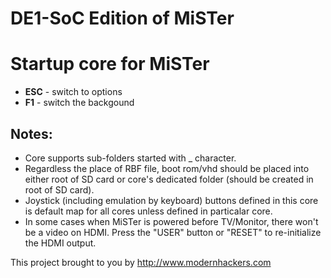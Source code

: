 #  DE1-SoC Edition of MiSTer

# Startup core for MiSTer

* **ESC** - switch to options
* **F1** - switch the backgound

## Notes:
* Core supports sub-folders started with _ character.
* Regardless the place of RBF file, boot rom/vhd should be placed into either root of SD card or core's dedicated folder (should be created in root of SD card).
* Joystick (including emulation by keyboard) buttons defined in this core is default map for all cores unless defined in particalar core.
* In some cases when MiSTer is powered before TV/Monitor, there won't be a video on HDMI. Press the "USER" button or "RESET" to re-initialize the HDMI output.

This project brought to you by http://www.modernhackers.com
